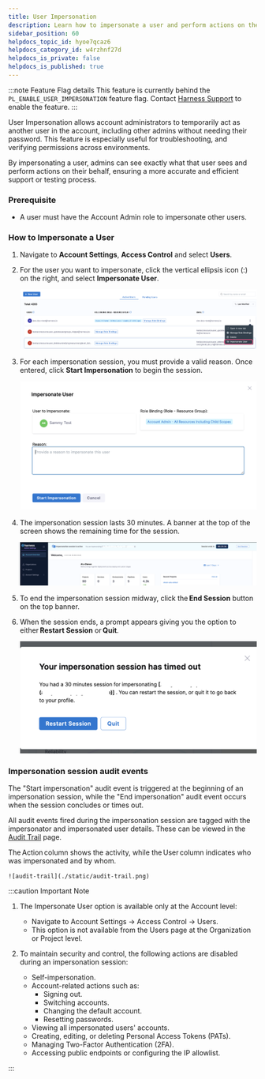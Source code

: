 ```yaml
---
title: User Impersonation
description: Learn how to impersonate a user and perform actions on their behalf.
sidebar_position: 60
helpdocs_topic_id: hyoe7qcaz6
helpdocs_category_id: w4rzhnf27d
helpdocs_is_private: false
helpdocs_is_published: true
---
```


:::note Feature Flag details
    This feature is currently behind the `PL_ENABLE_USER_IMPERSONATION` feature flag. Contact [Harness Support](mailto:support@harness.io) to enable the feature.
:::

User Impersonation allows account administrators to temporarily act as another user in the account, including other admins without needing their password. This feature is especially useful for troubleshooting, and verifying permissions across environments.

By impersonating a user, admins can see exactly what that user sees and perform actions on their behalf, ensuring a more accurate and efficient support or testing process. 

### Prerequisite

- A user must have the Account Admin role to impersonate other users.

### How to Impersonate a User

1. Navigate to **Account Settings**, **Access Control** and select **Users**.

2. For the user you want to impersonate, click the vertical ellipsis icon (:) on the right, and select **Impersonate User**.

    ![impersonate-user](./static/user-impersonate-option.png)

3. For each impersonation session, you must provide a valid reason. Once entered, click **Start Impersonation** to begin the session.   

    ![impersonate-reason](./static/reason-impersonate.png)

4. The impersonation session lasts 30 minutes. A banner at the top of the screen shows the remaining time for the session.

    ![impersonate-popup](./static/session-popup.png)

5. To end the impersonation session midway, click the **End Session** button on the top banner. 

6. When the session ends, a prompt appears giving you the option to either **Restart Session** or **Quit**.

    ![end-impersonate-session](./static/end-impersonate.png)

### Impersonation session audit events

The "Start impersonation" audit event is triggered at the beginning of an impersonation session, while the "End impersonation" audit event occurs when the session concludes or times out.

All audit events fired during the impersonation session are tagged with the impersonator and impersonated user details. These can be viewed in the [Audit Trail](/docs/platform/governance/audit-trail/) page. 

The Action column shows the activity, while the User column indicates who was impersonated and by whom.

    ![audit-trail](./static/audit-trail.png)

:::caution Important Note

1. The Impersonate User option is available only at the Account level:
    - Navigate to Account Settings → Access Control → Users.
    - This option is not available from the Users page at the Organization or Project level.

2. To maintain security and control, the following actions are disabled during an impersonation session:
    - Self-impersonation.  
    - Account-related actions such as:
        - Signing out.  
        - Switching accounts.  
        - Changing the default account.  
        - Resetting passwords.  
    - Viewing all impersonated users' accounts.  
    - Creating, editing, or deleting Personal Access Tokens (PATs).  
    - Managing Two-Factor Authentication (2FA).  
    - Accessing public endpoints or configuring the IP allowlist.

:::








